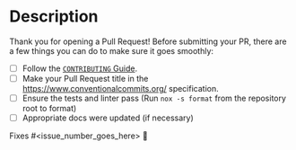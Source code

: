 # Description

Thank you for opening a Pull Request!
Before submitting your PR, there are a few things you can do to make sure it goes smoothly:

- [ ] Follow the [`CONTRIBUTING` Guide](https://github.com/a2aproject/A2A/blob/main/CONTRIBUTING.md).
- [ ] Make your Pull Request title in the <https://www.conventionalcommits.org/> specification.
- [ ] Ensure the tests and linter pass (Run `nox -s format` from the repository root to format)
- [ ] Appropriate docs were updated (if necessary)

Fixes #<issue_number_goes_here> 🦕
